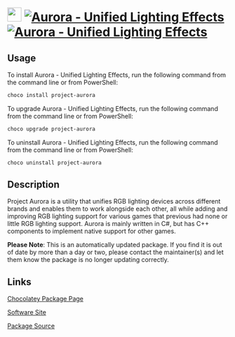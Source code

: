 ﻿# <img src="https://rawcdn.githack.com/virtualex-itv/chocolatey-packages/88cdefcd3e3b5a28b9f71a83d3dd2846c9361c25/icons/project-aurora.png" width="32" height="32"/> [![Aurora - Unified Lighting Effects](https://img.shields.io/chocolatey/v/project-aurora.svg?label=Aurora+-+Unified+Lighting+Effects)](https://community.chocolatey.org/packages/project-aurora) [![Aurora - Unified Lighting Effects](https://img.shields.io/chocolatey/dt/project-aurora.svg)](https://community.chocolatey.org/packages/project-aurora)

## Usage

To install Aurora - Unified Lighting Effects, run the following command from the command line or from PowerShell:

```powershell
choco install project-aurora
```

To upgrade Aurora - Unified Lighting Effects, run the following command from the command line or from PowerShell:

```powershell
choco upgrade project-aurora
```

To uninstall Aurora - Unified Lighting Effects, run the following command from the command line or from PowerShell:

```powershell
choco uninstall project-aurora
```

## Description

Project Aurora is a utility that unifies RGB lighting devices across different brands and enables them to work alongside each other, all while adding and improving RGB lighting support for various games that previous had none or little RGB lighting support. Aurora is mainly written in C#, but has C++ components to implement native support for other games.

**Please Note**: This is an automatically updated package. If you find it is out of date by more than a day or two, please contact the maintainer(s) and let them know the package is no longer updating correctly.

## Links

[Chocolatey Package Page](https://community.chocolatey.org/packages/project-aurora)

[Software Site](https://www.project-aurora.com/index.html)

[Package Source](https://github.com/virtualex-itv/chocolatey-packages/tree/master/automatic/project-aurora)
